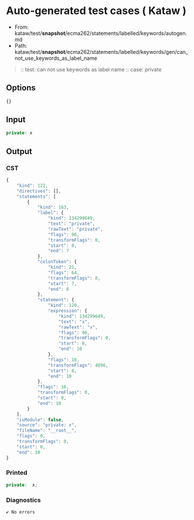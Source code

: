 # Auto-generated test cases ( Kataw )
- From: kataw/test/__snapshot__/ecma262/statements/labelled/keywords/autogen.md
- Path: kataw/test/__snapshot__/ecma262/statements/labelled/keywords/gen/can_not_use_keywords_as_label_name
> :: test: can not use keywords as label name
> :: case: private
## Options

`````js
{}
`````
## Input

`````js
private: x
`````
## Output

### CST

```javascript
{
    "kind": 122,
    "directives": [],
    "statements": [
        {
            "kind": 163,
            "label": {
                "kind": 134299649,
                "text": "private",
                "rawText": "private",
                "flags": 96,
                "transformFlags": 0,
                "start": 0,
                "end": 7
            },
            "colonToken": {
                "kind": 21,
                "flags": 64,
                "transformFlags": 0,
                "start": 7,
                "end": 8
            },
            "statement": {
                "kind": 120,
                "expression": {
                    "kind": 134299649,
                    "text": "x",
                    "rawText": "x",
                    "flags": 96,
                    "transformFlags": 0,
                    "start": 8,
                    "end": 10
                },
                "flags": 16,
                "transformFlags": 4096,
                "start": 8,
                "end": 10
            },
            "flags": 16,
            "transformFlags": 0,
            "start": 0,
            "end": 10
        }
    ],
    "isModule": false,
    "source": "private: x",
    "fileName": "__root__",
    "flags": 0,
    "transformFlags": 0,
    "start": 0,
    "end": 10
}
```

### Printed

```javascript
private:  x;
```

### Diagnostics

```javascript
✔ No errors
```

